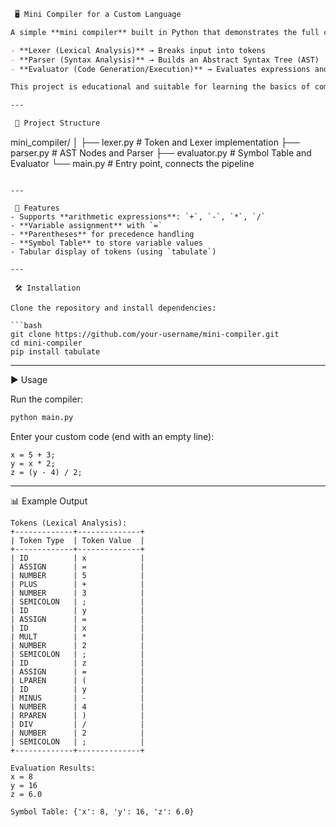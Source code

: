 

```markdown
 🖥️ Mini Compiler for a Custom Language

A simple **mini compiler** built in Python that demonstrates the full compilation pipeline:

- **Lexer (Lexical Analysis)** → Breaks input into tokens  
- **Parser (Syntax Analysis)** → Builds an Abstract Syntax Tree (AST)  
- **Evaluator (Code Generation/Execution)** → Evaluates expressions and maintains a symbol table  

This project is educational and suitable for learning the basics of compiler design.

---

 📂 Project Structure

```

mini\_compiler/
│
├── lexer.py       # Token and Lexer implementation
├── parser.py      # AST Nodes and Parser
├── evaluator.py   # Symbol Table and Evaluator
└── main.py        # Entry point, connects the pipeline

````

---

 🚀 Features
- Supports **arithmetic expressions**: `+`, `-`, `*`, `/`
- **Variable assignment** with `=`
- **Parentheses** for precedence handling
- **Symbol Table** to store variable values
- Tabular display of tokens (using `tabulate`)

---

 🛠️ Installation

Clone the repository and install dependencies:

```bash
git clone https://github.com/your-username/mini-compiler.git
cd mini-compiler
pip install tabulate
````

---

 ▶️ Usage

Run the compiler:

```bash
python main.py
```

Enter your custom code (end with an empty line):

```
x = 5 + 3;
y = x * 2;
z = (y - 4) / 2;
```

---

 📊 Example Output

```
Tokens (Lexical Analysis):
+-------------+--------------+
| Token Type  | Token Value  |
+-------------+--------------+
| ID          | x            |
| ASSIGN      | =            |
| NUMBER      | 5            |
| PLUS        | +            |
| NUMBER      | 3            |
| SEMICOLON   | ;            |
| ID          | y            |
| ASSIGN      | =            |
| ID          | x            |
| MULT        | *            |
| NUMBER      | 2            |
| SEMICOLON   | ;            |
| ID          | z            |
| ASSIGN      | =            |
| LPAREN      | (            |
| ID          | y            |
| MINUS       | -            |
| NUMBER      | 4            |
| RPAREN      | )            |
| DIV         | /            |
| NUMBER      | 2            |
| SEMICOLON   | ;            |
+-------------+--------------+

Evaluation Results:
x = 8
y = 16
z = 6.0

Symbol Table: {'x': 8, 'y': 16, 'z': 6.0}





